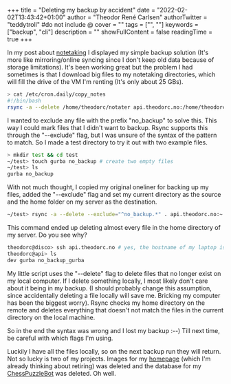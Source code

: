 +++
title = "Deleting my backup by accident"
date = "2022-02-02T13:43:42+01:00"
author = "Theodor René Carlsen"
authorTwitter = "teddytroll" #do not include @
cover = ""
tags = ["", ""]
keywords = ["backup", "cli"]
description = ""
showFullContent = false
readingTime = true
+++

In my post about [notetaking](/posts/notetaking) I displayed my simple backup
solution (It's more like mirroring/online syncing since I don't keep old data
because of storage limitations). It's been working great but the problem I had
sometimes is that I download big files to my notetaking directories, which will
fill the drive of the VM I'm renting (It's only about 25 GBs). 

```bash
> cat /etc/cron.daily/copy_notes
#!/bin/bash
rsync -a --delete /home/theodorc/notater api.theodorc.no:/home/theodorc/notater
```

I wanted to exclude any file with the prefix "no_backup" to solve this. This way
I could mark files that I didn't want to backup. Rsync supports this through the
"--exclude" flag, but I was unsure of the syntax of the pattern to match. So I
made a test directory to try it out with two example files.


```bash
> mkdir test && cd test
~/test> touch gurba no_backup # create two empty files
~/test> ls
gurba no_backup
```
With not much thought, I copied my original oneliner for backing up my files,
added the "--exclude" flag and set my current directory as the source and the home
folder on my server as the destination.

```bash
~/test> rsync -a --delete --exclude="^no_backup.*" . api.theodorc.no:~
```

This command ended up deleting almost every file in the home directory of my
server. Do you see why?

```bash
theodorc@disco> ssh api.theodorc.no # yes, the hostname of my laptop is "disco"
theodorc@api> ls
dev gurba no_backup_gurba
```

My little script uses the "--delete" flag to delete files that no longer exist
on my local computer. If I delete something locally, I most likely don't care
about it being in my backup. (I should probably change this assumption, since
accidentally deleting a file locally will save me. Bricking my computer has been
the biggest worry). Rsync checks my home directory on the remote and deletes
everything that doesn't not match the files in the current directory on the
local machine. 

So in the end the syntax was wrong and I lost my backup :--) Till next time,
be careful with which flags I'm using.

Luckily I have all the files locally, so on the next backup run they will
return. Not so lucky is two of my projects. Images for my [homepage](https://theodorc.no)
(which I'm already thinking about retiring) was deleted and the database for my
[ChessPuzzleBot](https://twitter.com/ChessDaily) was deleted. Oh well.


